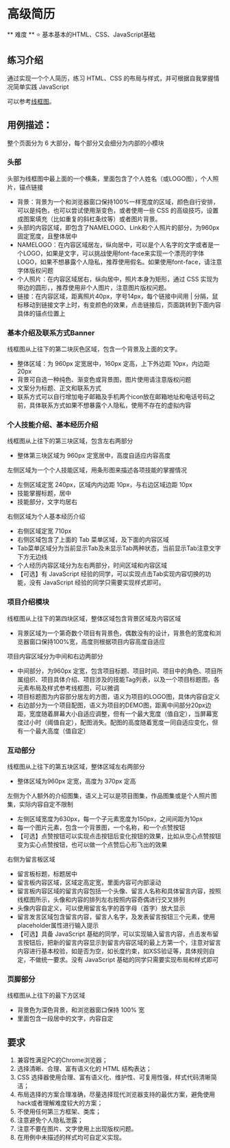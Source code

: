 # 高级简历

** 难度 ** :star: 基本基本的HTML、CSS、JavaScript基础

## 练习介绍

通过实现一个个人简历，练习 HTML、CSS 的布局与样式，并可根据自我掌握情况简单实践 JavaScript

可以参考[线框图](./asset/advancedresume/advancedresumeprototype.png)。

## 用例描述：

整个页面分为 6 大部分，每个部分又会细分为内部的小模块

### 头部

头部为线框图中最上面的一个横条，里面包含了个人姓名（或LOGO图），个人照片，锚点链接

- 背景：背景为一个和浏览器窗口保持100%一样宽度的区域，颜色自行安排，可以是纯色，也可以尝试使用渐变色，或者使用一些 CSS 的高级技巧，设置成图案填充（比如重复的斜杠条纹等）或者图片背景。
- 头部的内容区域，即包含了NAMELOGO、Link和个人照片的部分，为960px固定宽度，且整体居中
- NAMELOGO：在内容区域居左，纵向居中，可以是个人名字的文字或者是一个LOGO，如果是文字，可以挑战使用font-face来实现一个漂亮的字体LOGO，如果不想暴露个人隐私，推荐使用假名。如果使用font-face，请注意字体版权问题
- 个人照片：在内容区域居右，纵向居中，照片本身为矩形，通过 CSS 实现为带边的圆形，，推荐使用非个人图片，注意图片版权问题。
- 链接：在内容区域，距离照片40px，字号14px，每个链接中间用 | 分隔，鼠标移动到链接文字上时，有变颜色的效果，点击链接后，页面跳转到下面内容具体的锚点位置上

### 基本介绍及联系方式Banner

线框图从上往下的第二块灰色区域，包含一个背景及上面的文字。

- 整体区域：为 960px 定宽居中，160px 定高，上下外边距 10px，内边距 20px
- 背景可自选一种纯色、渐变色或背景图，图片使用请注意版权问题
- 文案分为标题、正文和联系方式
- 联系方式可以自行增加电子邮箱及手机两个icon放在邮箱地址和电话号码之前，具体联系方式如果不想暴露个人隐私，使用不存在的虚拟内容

### 个人技能介绍、基本经历介绍

线框图从上往下的第三块区域，包含左右两部分

- 整体第三块区域为 960px 定宽居中，高度自适应内容高度

左侧区域为一个个人技能区域，用条形图来描述各项技能的掌握情况

- 左侧区域定宽 240px，区域内内边距 10px，与右边区域边距 10px
- 技能掌握标题，居中
- 技能部分，文字均居右

右侧区域为个人基本经历介绍

- 右侧区域定宽 710px
- 右侧区域包含了上面的 Tab 菜单区域，及下面的内容区域
- Tab菜单区域分为当前显示Tab及未显示Tab两种状态，当前显示Tab注意文字下方无边线
- 个人经历内容区域分为左右两部分，时间区域和内容区域
- 【可选】有 JavaScript 经验的同学，可以实现点击Tab实现内容切换的功能，没有 JavaScript 经验的同学只需要实现样式即可。

### 项目介绍模块

线框图从上往下的第四块区域，整体区域包含背景区域及内容区域

- 背景区域为一个第奇数个项目有背景色，偶数没有的设计，背景色的宽度和浏览器窗口保持100%宽，高度则根据项目内容高度自适应

项目内容区域分为中间和右边两部分

- 中间部分，为960px 定宽，包含项目标题、项目时间、项目中的角色、项目所属组织、项目具体介绍、项目涉及的技能Tag列表，以及一个项目标题图，各元素布局及样式参考线框图，可以微调
- 项目标题图为内容部分居左的方图，语义为项目的LOGO图，具体内容自定义
- 右边部分为一个项目配图，语义为项目的DEMO图，距离中间部分20px边距，宽度随着屏幕大小自适应调整，但有一个最大宽度（值自定），当屏幕宽度过小时（阈值自定），配图消失。配图的高度随着宽度一同自适应变化，但有一个最大高度（值自定）

### 互动部分

线框图从上往下的第五块区域，整体区域左右两部分

- 整体区域为960px 定宽，高度为 370px 定高

左侧为个人额外的介绍图集，语义上可以是项目图集，作品图集或是个人照片图集，实际内容自定不限制

- 左侧区域宽度为630px，每一个子元素宽度为150px，之间间距为10px
- 每一个图片元素，包含一个背景图，一个名称，和一个点赞按钮
- 【可选】点赞按钮可以实现点击按钮后变化按钮的效果，比如从空心点赞按钮变为实心点赞按钮，也可以做一个点赞后心形飞出的效果

右侧为留言板区域

- 留言板标题，标题居中
- 留言板内容区域，区域定高定宽，里面内容可内部滚动
- 留言板内容区域的留言内容包括一个头像、留言人名称和具体留言内容，按照线框图所示，头像和内容的排列左右按照内容奇偶进行交叉排列
- 头像内容自定义，可以使用留言名字的首字母（首字）放大显示
- 留言发言区域包含留言内容，留言人名字，及发表留言按钮三个元素，使用placeholder属性进行输入提示
- 【可选】具备 JavaScript 基础的同学，可以实现输入留言内容，点击发布留言按钮后，把新的留言内容显示到留言内容区域的最上方第一个，注意对留言内容进行基本校验，如是否为空，如长度约束，如XSS验证等，具体规则自定，不做统一要求。没有 JavaScript 基础的同学只需要实现布局和样式即可

### 页脚部分

线框图从上往下的最下方区域

- 背景色为深色背景，和浏览器窗口保持 100% 宽
- 里面包含一段居中的文字，内容自定

## 要求

1. 兼容性满足PC的Chrome浏览器；
2. 选择清晰、合理、富有语义化的 HTML 结构表达；
3. CSS 选择器使用合理、富有语义化、维护性、可复用性强，样式代码清晰简洁；
4. 布局选择的方案合理准确，尽量选择现代浏览器支持的最优方案，避免使用hack或者理解难度较大的方案；
5. 不使用任何第三方框架、类库；
6. 注意避免个人隐私泄露；
7. 注意不要在图片、文字使用上出现版权问题。
8. 在用例中未描述的样式均可自定义实现。
